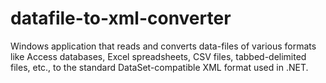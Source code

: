# datafile-to-xml-converter
Windows application that reads and converts data-files of various formats like Access databases, Excel spreadsheets, CSV files, tabbed-delimited files, etc., to the standard DataSet-compatible XML format used in .NET.
